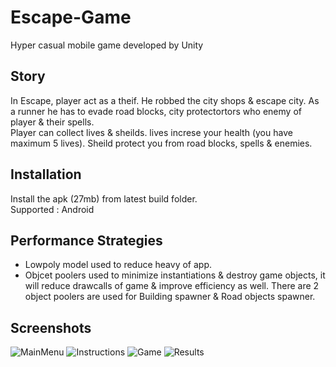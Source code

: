 # Escape-Game
Hyper casual mobile game developed by Unity 

## Story
In Escape, player act as a theif. He robbed the city shops & escape city. As a runner he has to evade road blocks, city protectortors who enemy of player & their spells.</br> 
Player can collect lives & sheilds. lives increse your health (you have maximum 5 lives). Sheild protect you from road blocks, spells & enemies. 

## Installation
Install the apk (27mb) from latest build folder.</br> 
Supported : Android

## Performance Strategies
* Lowpoly model used to reduce heavy of app. 
* Objcet poolers used to minimize instantiations & destroy game objects, it will reduce drawcalls of game & improve efficiency as well. There are 2 object poolers are used for Building spawner & Road objects spawner.

## Screenshots

![MainMenu](https://imgur.com/rNwPnDH.jpg)
![Instructions](https://imgur.com/iU7AxDD.jpg)
![Game](https://imgur.com/wDeNABW.jpg)
![Results](https://imgur.com/httpqqv.jpg)

